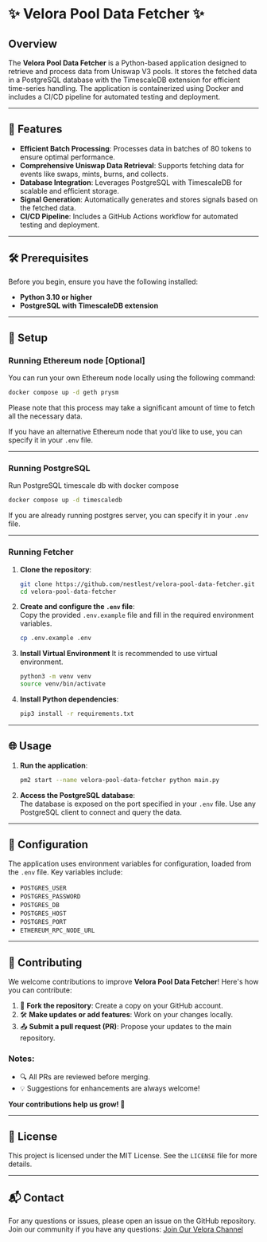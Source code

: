 # ✨ Velora Pool Data Fetcher ✨  

## Overview  

The **Velora Pool Data Fetcher** is a Python-based application designed to retrieve and process data from Uniswap V3 pools. It stores the fetched data in a PostgreSQL database with the TimescaleDB extension for efficient time-series handling. The application is containerized using Docker and includes a CI/CD pipeline for automated testing and deployment.  

---

## 🌟 Features  

- **Efficient Batch Processing**: Processes data in batches of 80 tokens to ensure optimal performance.  
- **Comprehensive Uniswap Data Retrieval**: Supports fetching data for events like swaps, mints, burns, and collects.  
- **Database Integration**: Leverages PostgreSQL with TimescaleDB for scalable and efficient storage.  
- **Signal Generation**: Automatically generates and stores signals based on the fetched data.  
- **CI/CD Pipeline**: Includes a GitHub Actions workflow for automated testing and deployment.  

---

## 🛠️ Prerequisites  

Before you begin, ensure you have the following installed:  

- **Python 3.10 or higher**  
- **PostgreSQL with TimescaleDB extension**  

---

## 🚀 Setup  

### Running Ethereum node [Optional]

You can run your own Ethereum node locally using the following command:

```bash
docker compose up -d geth prysm
```

Please note that this process may take a significant amount of time to fetch all the necessary data.

If you have an alternative Ethereum node that you’d like to use, you can specify it in your `.env` file.

---

### Running PostgreSQL

Run PostgreSQL timescale db with docker compose

```bash
docker compose up -d timescaledb
```

If you are already running postgres server, you can specify it in your `.env` file.

---

### Running Fetcher

1. **Clone the repository**:  
   ```bash  
   git clone https://github.com/nestlest/velora-pool-data-fetcher.git  
   cd velora-pool-data-fetcher  
   ```  

2. **Create and configure the `.env` file**:  
   Copy the provided `.env.example` file and fill in the required environment variables.  
   ```bash  
   cp .env.example .env  
   ```  

3. **Install Virtual Environment**
   It is recommended to use virtual environment.
   ```bash
   python3 -m venv venv
   source venv/bin/activate
   ```

4. **Install Python dependencies**:  
   ```bash  
   pip3 install -r requirements.txt  
   ```  

---

## 🌐 Usage  

1. **Run the application**:  
   ```bash  
   pm2 start --name velora-pool-data-fetcher python main.py  
   ```  

2. **Access the PostgreSQL database**:  
   The database is exposed on the port specified in your `.env` file. Use any PostgreSQL client to connect and query the data.  

---

## 🔧 Configuration  

The application uses environment variables for configuration, loaded from the `.env` file. Key variables include:  

- `POSTGRES_USER`  
- `POSTGRES_PASSWORD`  
- `POSTGRES_DB`  
- `POSTGRES_HOST`  
- `POSTGRES_PORT`  
- `ETHEREUM_RPC_NODE_URL`  

---

## 🤝 Contributing  

We welcome contributions to improve **Velora Pool Data Fetcher**! Here's how you can contribute:  

1. 🍴 **Fork the repository**: Create a copy on your GitHub account.  
2. 🛠️ **Make updates or add features**: Work on your changes locally.  
3. 📤 **Submit a pull request (PR)**: Propose your updates to the main repository.  

### Notes:  
- 🔍 All PRs are reviewed before merging.  
- 💡 Suggestions for enhancements are always welcome!  

**Your contributions help us grow! 🌱**  

---

## 📜 License  

This project is licensed under the MIT License. See the `LICENSE` file for more details.  

---

## 📬 Contact  

For any questions or issues, please open an issue on the GitHub repository.  
Join our community if you have any questions: [Join Our Velora Channel](https://discord.com/channels/941362322000203776/1301167504504127609)
